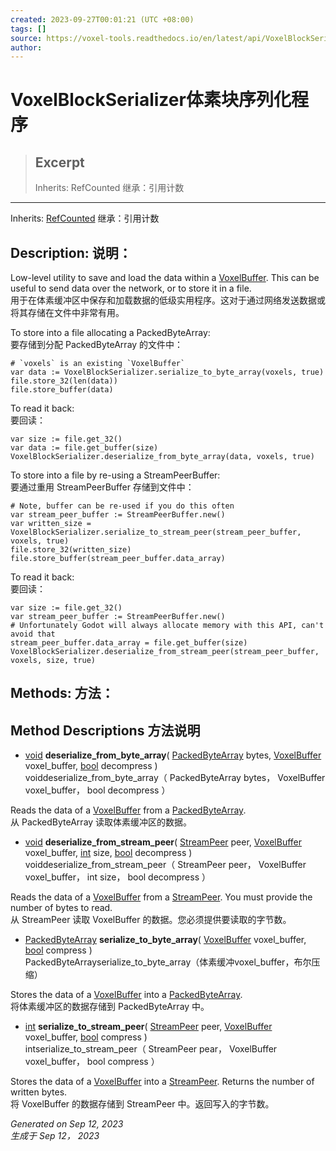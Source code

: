 ```yaml
---
created: 2023-09-27T00:01:21 (UTC +08:00)
tags: []
source: https://voxel-tools.readthedocs.io/en/latest/api/VoxelBlockSerializer/
author: 
---
```


# VoxelBlockSerializer体素块序列化程序

> ## Excerpt
> Inherits: RefCounted 继承：引用计数

---
Inherits: [RefCounted](https://docs.godotengine.org/en/stable/classes/class_refcounted.html) 继承：引用计数

## Description: 说明：

Low-level utility to save and load the data within a [VoxelBuffer](https://voxel-tools.readthedocs.io/en/latest/api/VoxelBuffer/). This can be useful to send data over the network, or to store it in a file.  
用于在体素缓冲区中保存和加载数据的低级实用程序。这对于通过网络发送数据或将其存储在文件中非常有用。

To store into a file allocating a PackedByteArray:  
要存储到分配 PackedByteArray 的文件中：

```
# `voxels` is an existing `VoxelBuffer`
var data := VoxelBlockSerializer.serialize_to_byte_array(voxels, true)
file.store_32(len(data))
file.store_buffer(data)

```

To read it back:  
要回读：

```
var size := file.get_32()
var data := file.get_buffer(size)
VoxelBlockSerializer.deserialize_from_byte_array(data, voxels, true)

```

To store into a file by re-using a StreamPeerBuffer:  
要通过重用 StreamPeerBuffer 存储到文件中：

```
# Note, buffer can be re-used if you do this often
var stream_peer_buffer := StreamPeerBuffer.new()
var written_size = VoxelBlockSerializer.serialize_to_stream_peer(stream_peer_buffer, voxels, true)
file.store_32(written_size)
file.store_buffer(stream_peer_buffer.data_array)

```

To read it back:  
要回读：

```
var size := file.get_32()
var stream_peer_buffer := StreamPeerBuffer.new()
# Unfortunately Godot will always allocate memory with this API, can't avoid that
stream_peer_buffer.data_array = file.get_buffer(size)
VoxelBlockSerializer.deserialize_from_stream_peer(stream_peer_buffer, voxels, size, true)

```

## Methods: 方法：

## Method Descriptions 方法说明

-   [void](https://voxel-tools.readthedocs.io/en/latest/api/VoxelBlockSerializer/#) **deserialize\_from\_byte\_array**( [PackedByteArray](https://docs.godotengine.org/en/stable/classes/class_packedbytearray.html) bytes, [VoxelBuffer](https://voxel-tools.readthedocs.io/en/latest/api/VoxelBuffer/) voxel\_buffer, [bool](https://docs.godotengine.org/en/stable/classes/class_bool.html) decompress )  
    voiddeserialize\_from\_byte\_array（ PackedByteArray bytes， VoxelBuffer voxel\_buffer， bool decompress ）

Reads the data of a [VoxelBuffer](https://voxel-tools.readthedocs.io/en/latest/api/VoxelBuffer/) from a [PackedByteArray](https://docs.godotengine.org/en/stable/classes/class_packedbytearray.html).  
从 PackedByteArray 读取体素缓冲区的数据。

-   [void](https://voxel-tools.readthedocs.io/en/latest/api/VoxelBlockSerializer/#) **deserialize\_from\_stream\_peer**( [StreamPeer](https://docs.godotengine.org/en/stable/classes/class_streampeer.html) peer, [VoxelBuffer](https://voxel-tools.readthedocs.io/en/latest/api/VoxelBuffer/) voxel\_buffer, [int](https://docs.godotengine.org/en/stable/classes/class_int.html) size, [bool](https://docs.godotengine.org/en/stable/classes/class_bool.html) decompress )  
    voiddeserialize\_from\_stream\_peer（ StreamPeer peer， VoxelBuffer voxel\_buffer， int size， bool decompress ）

Reads the data of a [VoxelBuffer](https://voxel-tools.readthedocs.io/en/latest/api/VoxelBuffer/) from a [StreamPeer](https://docs.godotengine.org/en/stable/classes/class_streampeer.html). You must provide the number of bytes to read.  
从 StreamPeer 读取 VoxelBuffer 的数据。您必须提供要读取的字节数。

-   [PackedByteArray](https://docs.godotengine.org/en/stable/classes/class_packedbytearray.html) **serialize\_to\_byte\_array**( [VoxelBuffer](https://voxel-tools.readthedocs.io/en/latest/api/VoxelBuffer/) voxel\_buffer, [bool](https://docs.godotengine.org/en/stable/classes/class_bool.html) compress )  
    PackedByteArrayserialize\_to\_byte\_array（体素缓冲voxel\_buffer，布尔压缩）

Stores the data of a [VoxelBuffer](https://voxel-tools.readthedocs.io/en/latest/api/VoxelBuffer/) into a [PackedByteArray](https://docs.godotengine.org/en/stable/classes/class_packedbytearray.html).  
将体素缓冲区的数据存储到 PackedByteArray 中。

-   [int](https://docs.godotengine.org/en/stable/classes/class_int.html) **serialize\_to\_stream\_peer**( [StreamPeer](https://docs.godotengine.org/en/stable/classes/class_streampeer.html) peer, [VoxelBuffer](https://voxel-tools.readthedocs.io/en/latest/api/VoxelBuffer/) voxel\_buffer, [bool](https://docs.godotengine.org/en/stable/classes/class_bool.html) compress )  
    intserialize\_to\_stream\_peer（ StreamPeer pear， VoxelBuffer voxel\_buffer， bool compress ）

Stores the data of a [VoxelBuffer](https://voxel-tools.readthedocs.io/en/latest/api/VoxelBuffer/) into a [StreamPeer](https://docs.godotengine.org/en/stable/classes/class_streampeer.html). Returns the number of written bytes.  
将 VoxelBuffer 的数据存储到 StreamPeer 中。返回写入的字节数。

_Generated on Sep 12, 2023  
生成于 Sep 12， 2023_
